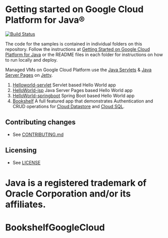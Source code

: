 # Getting started on Google Cloud Platform for Java® 

[![Build Status](https://travis-ci.org/sidlors/BookshelfGoogleCloud.svg?branch=master)](https://travis-ci.org/sidlors/BookshelfGoogleCloud)


The code for the samples is contained in individual folders on this repository.
Follow the instructions at [Getting Started on Google Cloud Platform for Java](https://cloud.google.com/java/) or the README files in each folder for instructions on how to run locally and deploy.

Managed VMs on Google Cloud Platform use the [Java Servlets](http://www.oracle.com/technetwork/java/overview-137084.html) & [Java Server Pages](http://www.oracle.com/technetwork/java/index-jsp-138231.html) on [Jetty](http://www.eclipse.org/jetty/).

1. [Helloworld-servlet](helloworld-servlet) Servlet based Hello World app
1. [HelloWorld-jsp](helloworld-jsp) Java Server Pages based Hello World app
1. [HelloWorld-springboot](helloworld-springboot) Spring Boot based Hello World app
1. [Bookshelf](bookshelf) A full featured app that demonstrates Authentication and CRUD operations for [Cloud Datastore](https://cloud.google.com/datastore/docs/concepts/overview?hl=en) and [Cloud SQL](https://cloud.google.com/sql/docs/introduction).  

## Contributing changes

* See [CONTRIBUTING.md](CONTRIBUTING.md)


## Licensing

* See [LICENSE](LICENSE)

Java is a registered trademark of Oracle Corporation and/or its affiliates.
=======
# BookshelfGoogleCloud
